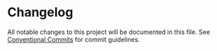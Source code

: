 # Changelog

All notable changes to this project will be documented in this file. See 
[Conventional Commits](https://conventionalcommits.org) for commit guidelines.
